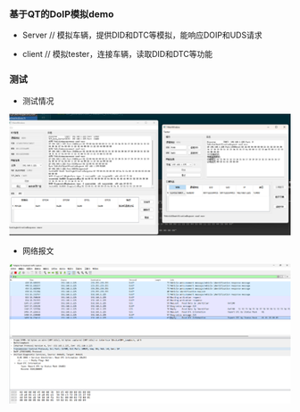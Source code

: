 ### 基于QT的DoIP模拟demo

- Server // 模拟车辆，提供DID和DTC等模拟，能响应DOIP和UDS请求

- client // 模拟tester，连接车辆，读取DID和DTC等功能

### 测试

- 测试情况

![](assets/33d91b198bf233f0426499969e94cf3c525033c2.png)


- 网络报文

![](assets/5a4455d795b7854a07c5004380c7e5fdeac6bd71.png)
